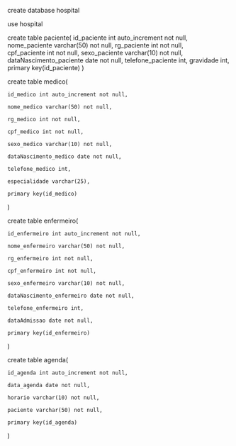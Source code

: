 create database hospital

use hospital



create table paciente(
	id_paciente int auto_increment not null,
	nome_paciente varchar(50) not null,
	rg_paciente int not null,  
	cpf_paciente int not null, 
	sexo_paciente varchar(10) not null,
	dataNascimento_paciente date not null,
	telefone_paciente int,
	gravidade int,
	primary key(id_paciente)
)



create table medico(
	
	id_medico int auto_increment not null,
    
	nome_medico varchar(50) not null,
    
	rg_medico int not null,
    
	cpf_medico int not null,
    
	sexo_medico varchar(10) not null,
   
	dataNascimento_medico date not null,
    
	telefone_medico int,
    
	especialidade varchar(25),
    
	primary key(id_medico)

)



create table enfermeiro(
	
	id_enfermeiro int auto_increment not null,
   
	nome_enfermeiro varchar(50) not null,
    
	rg_enfermeiro int not null,
    
	cpf_enfermeiro int not null,
    
	sexo_enfermeiro varchar(10) not null,
    
	dataNascimento_enfermeiro date not null,
    
	telefone_enfermeiro int,
    
	dataAdmissao date not null,
    
	primary key(id_enfermeiro)

)



create table agenda(
	
	id_agenda int auto_increment not null,
    
	data_agenda date not null,
    
	horario varchar(10) not null,
    
	paciente varchar(50) not null,
   
	primary key(id_agenda)

)